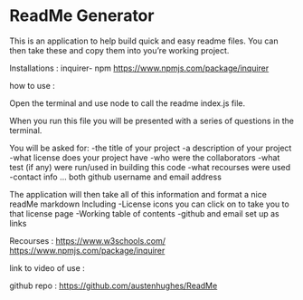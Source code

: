 # ReadMe Generator 

This is an application to help build quick and easy readme files. You can then take these and copy them into you’re working project. 

Installations : 
inquirer- npm
https://www.npmjs.com/package/inquirer

how to use : 

Open the terminal and use node to call the readme index.js file. 

When you run this file you will be presented with a series of questions in the terminal. 

You will be asked for:
    -the title of your project
    -a description of your project
    -what license does your project have 
    -who were the collaborators 
    -what test (if any) were run/used in building this code 
    -what recourses were used 
    -contact info … both github username and email address 

The application will then take all of this information and format a nice readMe markdown 
Including 
    -License icons you can click on to take you to that license page 
	-Working table of contents 
	-github and email set up as links 

Recourses : 
https://www.w3schools.com/
https://www.npmjs.com/package/inquirer

link to video of use : 

github repo : https://github.com/austenhughes/ReadMe


